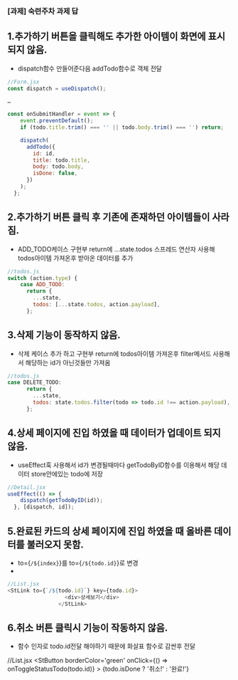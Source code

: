 ### [과제] 숙련주차 과제 답


## 1.추가하기 버튼을 클릭해도 추가한 아이템이 화면에 표시되지 않음.
- dispatch함수 만들어준다음 addTodo함수로 객체 전달

```javascript
//Form.jsx
const dispatch = useDispatch();

…

const onSubmitHandler = event => {
    event.preventDefault();
    if (todo.title.trim() === '' || todo.body.trim() === '') return;

    dispatch(
      addTodo({
        id: id,
        title: todo.title,
        body: todo.body,
        isDone: false,
      })
    );
  };
```
## 2.추가하기 버튼 클릭 후 기존에 존재하던 아이템들이 사라짐.
- ADD_TODO케이스 구현부 return에 …state.todos 스프레드 연산자 사용해 todos아이템 가져온후 받아온 데이터를 추가

```javascript
//todos.js
switch (action.type) {
    case ADD_TODO:
      return {
        ...state,
        todos: [...state.todos, action.payload],
      };
```
## 3.삭제 기능이 동작하지 않음.
- 삭제 케이스 추가 하고 구현부 return에 todos아이템 가져온후 filter메서드 사용해서 해당하는 id가 아닌것들만 가져옴

```javascript
//todos.js
case DELETE_TODO:
      return {
        ...state,
        todos: state.todos.filter(todo => todo.id !== action.payload),
      };
```
## 4.상세 페이지에 진입 하였을 때 데이터가 업데이트 되지 않음.
- useEffect훅 사용해서 id가 변경될때마다 getTodoByID함수를 이용해서 해당 데이터 store안에있는 todo에 저장

```javascript
//Detail.jsx
useEffect(() => {
    dispatch(getTodoByID(id));
  }, [dispatch, id]);
```
## 5.완료된 카드의 상세 페이지에 진입 하였을 때 올바른 데이터를 불러오지 못함.
- to={`/${index}`}를  to={`/${todo.id}`}로 변경 
- 
```javascript
//List.jsx
<StLink to={`/${todo.id}`} key={todo.id}>
                  <div>상세보기</div>
                </StLink>
```

## 6.취소 버튼 클릭시 기능이 작동하지 않음.
- 함수 인자로 todo.id전달 해야하기 때문에 화살표 함수로 감싼후 전달

//List.jsx
<StButton
                    borderColor='green'
                    onClick={() => onToggleStatusTodo(todo.id)}
                  >
                    {todo.isDone ? '취소!' : '완료!'}
                  </StButton>

